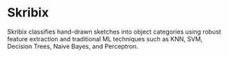 # Skribix
Skribix classifies hand-drawn sketches into object categories using robust feature extraction and traditional ML techniques such as KNN, SVM, Decision Trees, Naive Bayes, and Perceptron.
